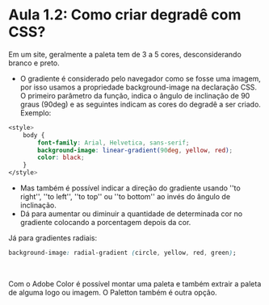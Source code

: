 # Aula 1.2: Como criar degradê com CSS?

Em um site, geralmente a paleta tem de 3 a 5 cores, desconsiderando branco e preto.

* O gradiente é considerado pelo navegador como se fosse uma imagem, por isso usamos a propriedade background-image na declaração CSS. 
O primeiro parâmetro da função, indica o ângulo de inclinação de 90 graus (90deg) e as seguintes indicam as cores do degradê a ser criado. Exemplo:
~~~css
<style>
    body {
        font-family: Arial, Helvetica, sans-serif;
        background-image: linear-gradient(90deg, yellow, red);
        color: black;
    }
</style>
~~~
* Mas também é possível indicar a direção do gradiente usando ''to right'', ''to left'', ''to top'' ou ''to bottom'' ao invés do ângulo de inclinação. 
* Dá para aumentar ou diminuir a quantidade de determinada cor no gradiente colocando a porcentagem depois da cor. 


Já para gradientes radiais:
~~~css
background-image: radial-gradient (circle, yellow, red, green);
~~~
<br>

Com o Adobe Color é possível montar uma paleta e também extrair a paleta de alguma logo ou imagem. O Paletton também é outra opção.


 
